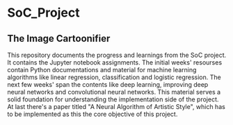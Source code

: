 # SoC_Project
## The Image Cartoonifier
This repository documents the progress and learnings from the SoC project. 
It contains the Jupyter notebook assignments.
The initial weeks' resourses contain Python documentations and material for machine learning algorithms like linear regression, classification and logistic regression.
The next few weeks' span the contents like deep learning, improving deep neural networks and convolutional neural networks.
This material serves a solid foundation for understanding the implementation side of the project.
At last there's a paper titled "A Neural Algorithm of Artistic Style", which has to be implemented as this the core objective of this project.
